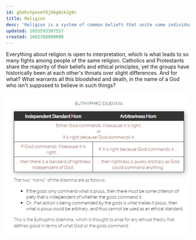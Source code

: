 ```yaml
---
id: g5mhvtpevmf8jb6g8sk2g9c
title: Religion
desc: 'Religion is a system of common beliefs that unite some individuals and pit others against each other.'
updated: 1655593307557
created: 1602388800000
---
```


Everything about religion is open to interpretation, which is what leads to so many fights among people of the same religion. Catholics and Protestants share the majority of their beliefs and ethical principles, yet the groups have historically been at each other's throats over slight differences. And for what? What warrants all this bloodshed and death, in the name of a God who isn't supposed to believe in such things?

![Euthyphro Dilemma](./assets/images/euthyphro_dilemma.png)
